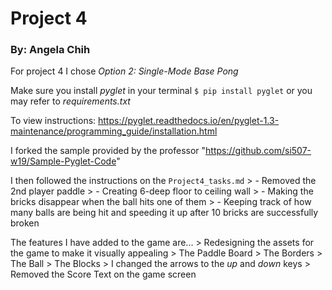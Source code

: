 # Project 4
### By: Angela Chih

For project 4 I chose *Option 2: Single-Mode Base Pong*

Make sure you install *pyglet* in your terminal `$ pip install pyglet` or you may refer to *requirements.txt*

To view instructions: https://pyglet.readthedocs.io/en/pyglet-1.3-maintenance/programming_guide/installation.html

I forked the sample provided by the professor "https://github.com/si507-w19/Sample-Pyglet-Code"

I then followed the instructions on the `Project4_tasks.md`
	> - Removed the 2nd player paddle
	> - Creating 6-deep floor to ceiling wall
	> - Making the bricks disappear when the ball hits one of them
	> - Keeping track of how many balls are being hit and speeding it up after 10 bricks are successfully broken

The features I have added to the game are... 
	> Redesigning the assets for the game to make it visually appealing
		> The Paddle Board
		> The Borders 
		> The Ball
		> The Blocks
	> I changed the arrows to the *up* and *down* keys
	> Removed the Score Text on the game screen
	
